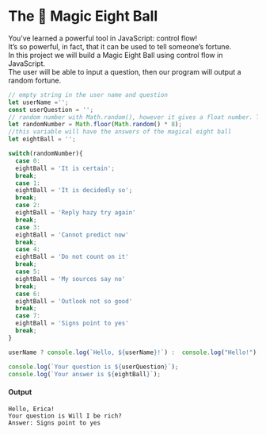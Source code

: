 # The 🎱 Magic Eight Ball

You’ve learned a powerful tool in JavaScript: control flow! <br>
It’s so powerful, in fact, that it can be used to tell someone’s fortune.<br>
In this project we will build a Magic Eight Ball using control flow in JavaScript.<br>
The user will be able to input a question, then our program will output a random fortune.

```js
// empty string in the user name and question
let userName ='';
const userQuestion = '';
// random number with Math.random(), however it gives a float number. To get a integer number, make it round with Math.floor()
let randomNumber = Math.floor(Math.random() * 8);
//this variable will have the answers of the magical eight ball
let eightBall = '';

switch(randomNumber){
  case 0:
  eightBall = 'It is certain';
  break;
  case 1:
  eightBall = 'It is decidedly so';
  break;
  case 2:
  eightBall = 'Reply hazy try again'
  break;
  case 3:
  eightBall = 'Cannot predict now'
  break;
  case 4:
  eightBall = 'Do not count on it'
  break;
  case 5:
  eightBall = 'My sources say no'
  break;
  case 6:
  eightBall = 'Outlook not so good'
  break;
  case 7:
  eightBall = 'Signs point to yes'
  break;
}

userName ? console.log(`Hello, ${userName}!`) :  console.log("Hello!");

console.log(`Your question is ${userQuestion}`);
console.log(`Your answer is ${eightBall}`);
```

#### Output
```
Hello, Erica!
Your question is Will I be rich?
Answer: Signs point to yes
```

